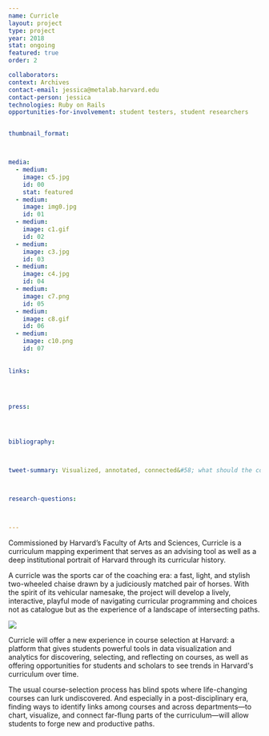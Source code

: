 ```yaml
---
name: Curricle
layout: project
type: project
year: 2018
stat: ongoing
featured: true
order: 2

collaborators:
context: Archives
contact-email: jessica@metalab.harvard.edu
contact-person: jessica
technologies: Ruby on Rails
opportunities-for-involvement: student testers, student researchers


thumbnail_format:



media:
  - medium:
    image: c5.jpg
    id: 00
    stat: featured
  - medium:
    image: img0.jpg
    id: 01
  - medium:
    image: c1.gif
    id: 02
  - medium:
    image: c3.jpg
    id: 03
  - medium:
    image: c4.jpg
    id: 04
  - medium:
    image: c7.png
    id: 05
  - medium:
    image: c8.gif
    id: 06   
  - medium:
    image: c10.png
    id: 07  
    
       
links:




press:




bibliography:



tweet-summary: Visualized, annotated, connected&#58; what should the course catalog look like in the 21st century? Leveraging data and design in a post-disciplinary era.



research-questions:



---
```


Commissioned by Harvard’s Faculty of Arts and Sciences, Curricle is a curriculum mapping experiment that serves as an advising tool as well as a deep institutional portrait of Harvard through its curricular history. 

A curricle was the sports car of the coaching era: a fast, light, and stylish two-wheeled chaise drawn by a judiciously matched pair of horses. With the spirit of its vehicular namesake, the project will develop a lively, interactive, playful mode of navigating curricular programming and choices not as catalogue but as the experience of a landscape of intersecting paths.

<a href="https://books.google.com/books?id=1-gNAAAAYAAJ&printsec=frontcover&source=gbs_ge_summary_r&cad=0#v=onepage&q&f=false" target="blank"><img src="../../../assets/projects/curricle/curricle.jpg"></a>

Curricle will offer a new experience in course selection at Harvard: a platform that gives students powerful tools in data visualization and analytics for discovering, selecting, and reflecting on courses, as well as offering opportunities for students and scholars to see trends in Harvard's curriculum over time.  

The usual course-selection process has blind spots where life-changing courses can lurk undiscovered. And especially in a post-disciplinary era, finding ways to identify links  among courses and across departments—to chart, visualize, and connect far-flung parts of the curriculum—will allow students to forge new and productive paths.
